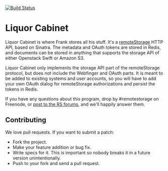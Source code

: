 [![Build Status](https://github.com/5apps/liquor-cabinet/actions/workflows/ruby.yml/badge.svg)](https://github.com/5apps/liquor-cabinet/actions/workflows/ruby.yml)

# Liquor Cabinet

Liquor Cabinet is where Frank stores all his stuff. It's a
[remoteStorage](https://remotestorage.io) HTTP API, based on Sinatra. The
metadata and OAuth tokens are stored in Redis, and documents can be stored in
anything that supports the storage API of either Openstack Swift or Amazon S3.

Liquor Cabinet only implements the storage API part of the remoteStorage
protocol, but does not include the Webfinger and OAuth parts. It is meant to be
added to existing systems and user accounts, so you will have to add your own
OAuth dialog for remoteStorage authorizations and persist the tokens in Redis.

If you have any questions about this program, drop by #remotestorage on
Freenode, or [post to the RS
forums](https://community.remotestorage.io/c/server-development), and we'll
happily answer them.

## Contributing

We love pull requests. If you want to submit a patch:

* Fork the project.
* Make your feature addition or bug fix.
* Write specs for it. This is important so nobody breaks it in a future version unintentionally.
* Push to your fork and send a pull request.
